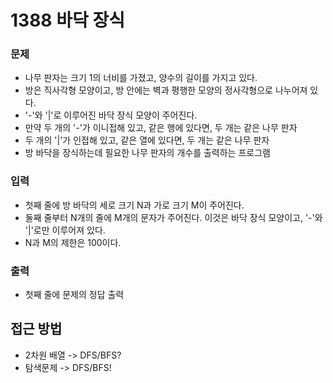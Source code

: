 1388 바닥 장식
=============
### 문제
* 나무 판자는 크기 1의 너비를 가졌고, 양수의 길이를 가지고 있다.
* 방은 직사각형 모양이고, 방 안에는 벽과 평행한 모양의 정사각형으로 나누어져 있다.
* '-'와 '|'로 이루어진 바닥 장식 모양이 주어진다.
* 만약 두 개의 '-'가 이니접해 있고, 같은 행에 있다면, 두 개는 같은 나무 판자
* 두 개의 '|'가 인접해 있고, 같은 열에 있다면, 두 개는 같은 나무 판자
* 방 바닥을 장식하는데 필요한 나무 판자의 개수를 출력하는 프로그램
### 입력
* 첫째 줄에 방 바닥의 세로 크기 N과 가로 크기 M이 주어진다.
* 둘째 줄부터 N개의 줄에 M개의 문자가 주어진다. 이것은 바닥 장식 모양이고, '-'와 '|'로만 이루어져 있다.
* N과 M의 제한은 100이다.
### 출력
* 첫째 줄에 문제의 정답 출력

접근 방법
-------------
* 2차원 배열 -> DFS/BFS?
* 탐색문제 -> DFS/BFS!